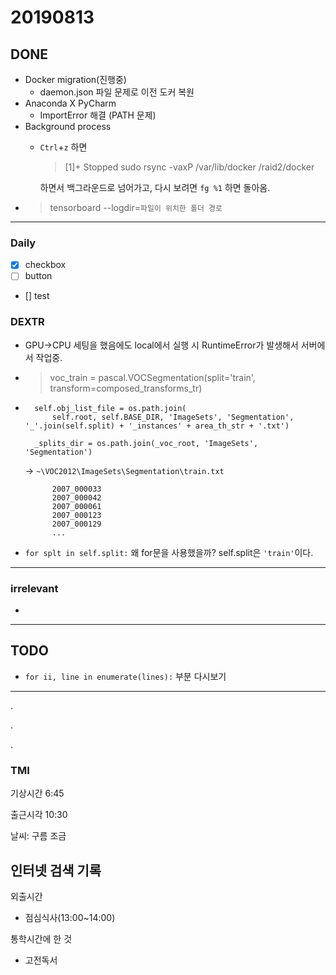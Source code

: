 # 20190813

## DONE
- Docker migration(진행중)
    - daemon.json 파일 문제로 이전 도커 복원
- Anaconda X PyCharm
    - ImportError 해결 (PATH 문제)
- Background process
    - `Ctrl`+`z` 하면
        > [1]+  Stopped                 sudo rsync -vaxP /var/lib/docker /raid2/docker

        하면서 백그라운드로 넘어가고, 다시 보려면 `fg %1` 하면 돌아옴.
- > tensorboard --logdir=`파일이 위치한 폴더 경로`
---
### Daily

- [x] checkbox
- [ ] button
- [] test

### DEXTR
- GPU->CPU 세팅을 했음에도 local에서 실행 시 RuntimeError가 발생해서 서버에서 작업중.
- > voc_train = pascal.VOCSegmentation(split='train', transform=composed_transforms_tr)

- ```
    self.obj_list_file = os.path.join(
        self.root, self.BASE_DIR, 'ImageSets', 'Segmentation', '_'.join(self.split) + '_instances' + area_th_str + '.txt')

    _splits_dir = os.path.join(_voc_root, 'ImageSets', 'Segmentation')
    ```
    -> `~\VOC2012\ImageSets\Segmentation\train.txt`
        
            2007_000033
            2007_000042
            2007_000061
            2007_000123
            2007_000129
            ...

- `for splt in self.split:` 왜 for문을 사용했을까? self.split은 `'train'`이다.

---
### irrelevant
-
---
## TODO
- `for ii, line in enumerate(lines):` 부분 다시보기
---
.

.

.

### TMI
기상시간 6:45

출근시각 10:30

날씨: 구름 조금

인터넷 검색 기록
- 

외출시간
- 점심식사(13:00~14:00)

통학시간에 한 것
- 고전독서